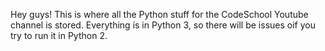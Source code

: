 Hey guys! This is where all the Python stuff for the CodeSchool Youtube channel is stored. Everything is in Python 3, so there will be issues oif you try to run it in Python 2. 
